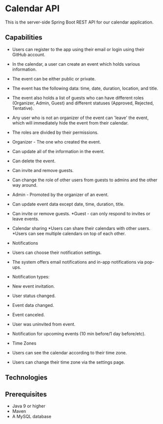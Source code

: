 # Calendar API
This is the server-side Spring Boot REST API for our calendar application.

## Capabilities
* Users can register to the app using their email or login using their GitHub account.

* In the calendar, a user can create an event which holds various information.
 * The event can be either public or private.
 * The event has the following data: time, date, duration, location, and title.
 * The event also holds a list of guests who can have different roles (Organizer, Admin, Guest) and different statuses (Approved, Rejected, Tentative).
 * Any user who is not an organizer of the event can 'leave' the event, which will immediately hide the event from their calendar.

* The roles are divided by their permissions.
 * Organizer - The one who created the event.
  * Can update all of the information in the event.
  * Can delete the event.
  * Can invite and remove guests.
  * Can change the role of other users from guests to admins and the other way around.
 * Admin - Promoted by the organizer of an event.
  * Can update event data except date, time, duration, title.
  * Can invite or remove guests.
 *Guest - can only respond to invites or leave events.
 
 
* Calendar sharing
 *Users can share their calendars with other users.
 *Users can see multiple calendars on top of each other.
 
* Notifications
 * Users can choose their notification settings.
 * The system offers email notifications and in-app notifications via pop-ups.
 * Notification types:
  * New event invitation.
  * User status changed.
  * Event data changed.
  * Event canceled.
  * User was uninvited from event.
  * Notification for upcoming events (10 min before/1 day before/etc).

* Time Zones  
 * Users can see the calendar according to their time zone.
 * Users can change their time zone via the settings page.

## Technologies

## Prerequisites
* Java 9 or higher
* Maven
* A MySQL database
